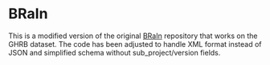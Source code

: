 # BRaIn

This is a modified version of the original [BRaIn](https://arxiv.org/abs/2501.10542) repository that works on the GHRB dataset. The code has been adjusted to handle XML format instead of JSON and simplified schema without sub_project/version fields.